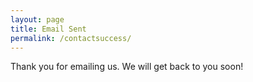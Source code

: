 ```yaml
---
layout: page
title: Email Sent
permalink: /contactsuccess/
---
```


<p style="margin-bottom: 40px;">Thank you for emailing us. We will get back to you soon!</p>
